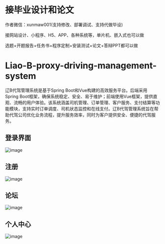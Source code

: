 # 接毕业设计和论文
作者微信：xunmaw001(支持修改、部署调试、支持代做毕设)

接网站设计、小程序、H5、APP、各种系统等，单片机、嵌入式也可以做

选题+开题报告+任务书+程序定制+安装测试+论文+答辩PPT都可以做
# Liao-B-proxy-driving-management-system
辽B代驾管理系统是基于Spring Boot和Vue构建的高效服务平台。后端采用Spring Boot框架，确保系统稳定、安全、易于维护；前端使用Vue框架，提供直观、流畅的用户体验。该系统涵盖司机管理、订单管理、客户服务、支付结算等功能模块，支持实时订单调度、司机状态监控和在线支付。辽B代驾管理系统旨在帮助代驾公司优化业务流程，提升服务效率，同时为客户提供安全、便捷的代驾服务。
## 登录界面
![image](https://github.com/user-attachments/assets/7b0efdab-4efb-466a-9009-b450861d4542)
## 注册
![image](https://github.com/user-attachments/assets/17e7ad58-5284-4e16-b579-1db2f71ee71c)
## 论坛
![image](https://github.com/user-attachments/assets/59c1b150-0351-47ff-a177-79d5316f163d)
## 个人中心
![image](https://github.com/user-attachments/assets/4d911207-3a03-4d5e-a14c-b066603fcf90)
